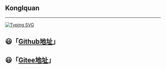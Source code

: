 ## Konglquan



---

[![Typing SVG](https://readme-typing-svg.demolab.com?font=Roboto&weight=500&size=50&duration=3000&pause=1000&color=3C61A7&center=true&vCenter=true&multiline=true&random=false&width=1300&height=150&lines=Hello+Hello;I'm+Konglquan+%2C+Welcome+to+my+blog)](https://git.io/typing-svg)









## 😃「[Github地址](https://github.com/konglquan/blog)」

## 😃「[Gitee地址](https://gitee.com/konglquan/blog)」
